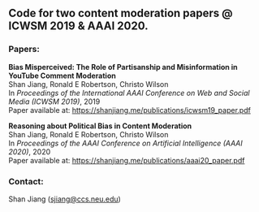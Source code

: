 ## Code for two content moderation papers @ ICWSM 2019 & AAAI 2020.

### Papers:
**Bias Misperceived: The Role of Partisanship and Misinformation in YouTube Comment Moderation**  
Shan Jiang, Ronald E Robertson, Christo Wilson  
In *Proceedings of the International AAAI Conference on Web and Social Media (ICWSM 2019)*, 2019  
Paper available at: https://shanjiang.me/publications/icwsm19_paper.pdf

**Reasoning about Political Bias in Content Moderation**  
Shan Jiang, Ronald E Robertson, Christo Wilson  
In *Proceedings of the AAAI Conference on Artificial Intelligence (AAAI 2020)*, 2020  
Paper available at: https://shanjiang.me/publications/aaai20_paper.pdf

### Contact:
Shan Jiang (sjiang@ccs.neu.edu)
